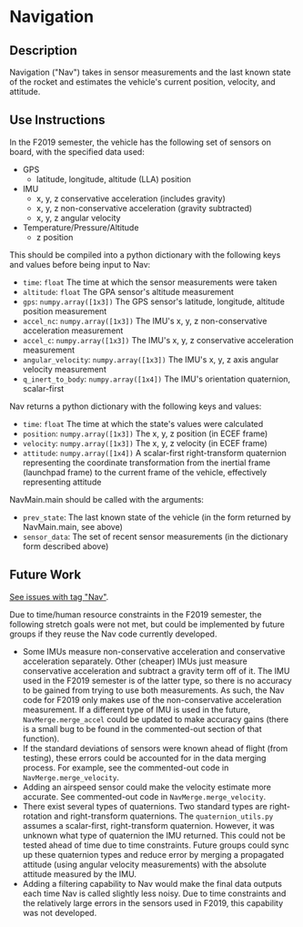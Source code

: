 # Navigation

## Description
Navigation ("Nav") takes in sensor measurements and the last known state of the rocket and estimates the vehicle's current position, velocity, and attitude.

## Use Instructions
In the F2019 semester, the vehicle has the following set of sensors on board, with the specified data used:
- GPS
    - latitude, longitude, altitude (LLA) position
- IMU
    - x, y, z conservative acceleration (includes gravity)
    - x, y, z non-conservative acceleration (gravity subtracted)
    - x, y, z angular velocity
- Temperature/Pressure/Altitude
    - z position
    
This should be compiled into a python dictionary with the following keys and values before being input to Nav:
- `time`: `float` The time at which the sensor measurements were taken
- `altitude`: `float` The GPA sensor's altitude measurement
- `gps`: `numpy.array([1x3])` The GPS sensor's latitude, longitude, altitude position measurement
- `accel_nc`: `numpy.array([1x3])` The IMU's x, y, z non-conservative acceleration measurement
- `accel_c`: `numpy.array([1x3])` The IMU's x, y, z conservative acceleration measurement
- `angular_velocity`: `numpy.array([1x3])` The IMU's x, y, z axis angular velocity measurement
- `q_inert_to_body`: `numpy.array([1x4])` The IMU's orientation quaternion, scalar-first
    
Nav returns a python dictionary with the following keys and values:
- `time`: `float` The time at which the state's values were calculated
- `position`: `numpy.array([1x3])` The x, y, z position (in ECEF frame)
- `velocity`: `numpy.array([1x3])` The x, y, z velocity (in ECEF frame)
- `attitude`: `numpy.array([1x4])` A scalar-first right-transform quaternion representing the coordinate transformation from the inertial frame (launchpad frame) to the current frame of the vehicle, effectively representing attitude

NavMain.main should be called with the arguments:
- `prev_state`: The last known state of the vehicle (in the form returned by NavMain.main, see above)
- `sensor_data`: The set of recent sensor measurements (in the dictionary form described above)

## Future Work
[See issues with tag "Nav"](https://github.com/intern-space-program/F2019_Avionics/issues?q=is%3Aopen+is%3Aissue+label%3ANAV).

Due to time/human resource constraints in the F2019 semester, the following stretch goals were not met, but could be implemented by future groups if they reuse the Nav code currently developed.

- Some IMUs measure non-conservative acceleration and conservative acceleration separately. Other (cheaper) IMUs just measure conservative acceleration and subtract a gravity term off of it. The IMU used in the F2019 semester is of the latter type, so there is no accuracy to be gained from trying to use both measurements. As such, the Nav code for F2019 only makes use of the non-conservative acceleration measurement. If a different type of IMU is used in the future, `NavMerge.merge_accel` could be updated to make accuracy gains (there is a small bug to be found in the commented-out section of that function).
- If the standard deviations of sensors were known ahead of flight (from testing), these errors could be accounted for in the data merging process. For example, see the commented-out code in `NavMerge.merge_velocity`.
- Adding an airspeed sensor could make the velocity estimate more accurate. See commented-out code in `NavMerge.merge_velocity`.
- There exist several types of quaternions. Two standard types are right-rotation and right-transform quaternions. The `quaternion_utils.py` assumes a scalar-first, right-transform quaternion. However, it was unknown what type of quaternion the IMU returned. This could not be tested ahead of time due to time constraints. Future groups could sync up these quaternion types and reduce error by merging a propagated attitude (using angular velocity measurements) with the absolute attitude measured by the IMU.
- Adding a filtering capability to Nav would make the final data outputs each time Nav is called slightly less noisy. Due to time constraints and the relatively large errors in the sensors used in F2019, this capability was not developed.
